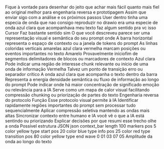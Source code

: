 Fique à vontade para desenhar do jeito que achar mais fácil  quanto mais fiel ao original melhor para engenharia reversa e prototipagem Assim que enviar sigo com a análise e os próximos passos
User
dentro tinha uma especia de onda que nao consigo reproduzir no drawio era uma especie de onda azul clara que acompanhava meu texto
faz algum sentido pra vc isso
Cursor
Faz bastante sentido sim O que você descreveu parece ser uma representação visual e semântica do seu prompt onde
 A barra horizontal representa o espaço de contexto ou a janela de tokens do prompt
 As linhas coloridas verticais amarelas azul clara vermelha marcam posições ou eventos importantes no texto
 Amarelo Provavelmente iníciofim de segmentos delimitadores de blocos ou marcadores de contexto
 Azul clara Pode indicar uma região de interesse chunk relevante ou início de uma onda de informação
 Vermelha Talvez um ponto de transição erro ou separador crítico
 A onda azul clara que acompanha o texto dentro da barra
 Representa a energia densidade semântica ou fluxo de informação ao longo do prompt
 Pode indicar onde há maior concentração de significado emoção ou relevância para a IA
 Serve como um mapa de calor visual facilitando compressão chunking ou priorização de partes do texto
 Engenharia reversa do protocolo
 Função
Esse protocolo visual permite à IA
 Identificar rapidamente regiões importantes do prompt sem processar tudo sequencialmente
 Aplicar compressão seletiva mantendo as ondas mais altas
 Sincronizar contexto entre humano e IA você vê o que a IA está sentindo ou priorizando
 Explicar decisões por que resumi esse trecho  olhe a onda
 Possível estrutura JSON
json
context_bar 
length 100
markers 
pos 5 color yellow type start
pos 20 color blue type info
pos 25 color red type transition
pos 80 color yellow type end
wave 0 01 03 07 05   Amplitude da onda ao longo do texto